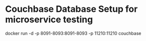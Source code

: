 # Couchbase Database Setup for microservice testing


docker run -d -p 8091-8093:8091-8093 -p 11210:11210 couchbase












